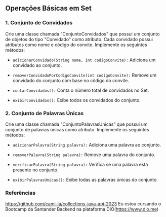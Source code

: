 ## Operações Básicas em Set

### 1. Conjunto de Convidados

Crie uma classe chamada "ConjuntoConvidados" que possui um conjunto de objetos do tipo "Convidado" como atributo. Cada convidado possui atributos como nome e código do convite. Implemente os seguintes métodos:

- ``adicionarConvidado(String nome, int codigoConvite):`` Adiciona um convidado ao conjunto.

- ``removerConvidadoPorCodigoConvite(int codigoConvite):`` Remove um convidado do conjunto com base no código do convite.

- ``contarConvidados():`` Conta o número total de convidados no Set.

- ``exibirConvidados():`` Exibe todos os convidados do conjunto.

### 2. Conjunto de Palavras Únicas

Crie uma classe chamada "ConjuntoPalavrasUnicas" que possui um conjunto de palavras únicas como atributo. Implemente os seguintes métodos:

- ``adicionarPalavra(String palavra):`` Adiciona uma palavra ao conjunto.

- ``removerPalavra(String palavra):`` Remove uma palavra do conjunto.

- ``verificarPalavra(String palavra):`` Verifica se uma palavra está presente no conjunto.

- ``exibirPalavrasUnicas():`` Exibe todas as palavras únicas do conjunto.

### Referências

https://github.com/cami-la/collections-java-api-2023
Eu estou cursando o Bootcamp da Santander Backend na plataforma DIO(https://www.dio.me)